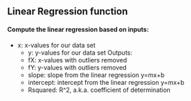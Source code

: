 ## Linear Regression function
#### Compute the linear regression based on inputs:
* x: x-values for our data set
    * y: y-values for our data set
   Outputs:
    * fX: x-values with outliers removed
    * fY: y-values with outliers removed
    * slope: slope from the linear regression y=mx+b
    * intercept: intercept from the linear regression y=mx+b
    * Rsquared: R^2, a.k.a. coefficient of determination
